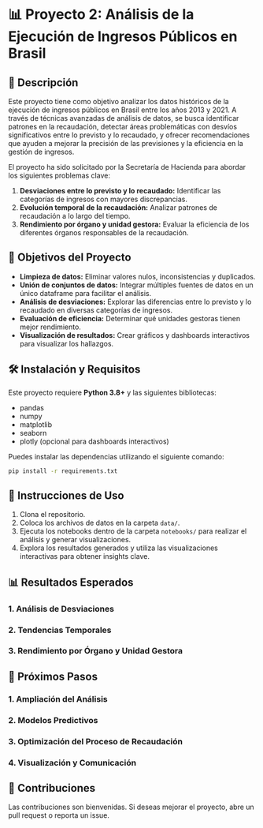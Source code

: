 # 📊 **Proyecto 2: Análisis de la Ejecución de Ingresos Públicos en Brasil**

## 📝 **Descripción**

Este proyecto tiene como objetivo analizar los datos históricos de la ejecución de ingresos públicos en Brasil entre los años 2013 y 2021. A través de técnicas avanzadas de análisis de datos, se busca identificar patrones en la recaudación, detectar áreas problemáticas con desvíos significativos entre lo previsto y lo recaudado, y ofrecer recomendaciones que ayuden a mejorar la precisión de las previsiones y la eficiencia en la gestión de ingresos.

El proyecto ha sido solicitado por la Secretaría de Hacienda para abordar los siguientes problemas clave:

1. **Desviaciones entre lo previsto y lo recaudado:** Identificar las categorías de ingresos con mayores discrepancias.
2. **Evolución temporal de la recaudación:** Analizar patrones de recaudación a lo largo del tiempo.
3. **Rendimiento por órgano y unidad gestora:** Evaluar la eficiencia de los diferentes órganos responsables de la recaudación.

## 🎯 **Objetivos del Proyecto**

- **Limpieza de datos:** Eliminar valores nulos, inconsistencias y duplicados.
- **Unión de conjuntos de datos:** Integrar múltiples fuentes de datos en un único dataframe para facilitar el análisis.
- **Análisis de desviaciones:** Explorar las diferencias entre lo previsto y lo recaudado en diversas categorías de ingresos.
- **Evaluación de eficiencia:** Determinar qué unidades gestoras tienen mejor rendimiento.
- **Visualización de resultados:** Crear gráficos y dashboards interactivos para visualizar los hallazgos.

## 🛠️ **Instalación y Requisitos**

Este proyecto requiere **Python 3.8+** y las siguientes bibliotecas:

- pandas
- numpy
- matplotlib
- seaborn
- plotly (opcional para dashboards interactivos)

Puedes instalar las dependencias utilizando el siguiente comando:

```bash
pip install -r requirements.txt
```

## 🚀 **Instrucciones de Uso**

1. Clona el repositorio.
2. Coloca los archivos de datos en la carpeta `data/`.
3. Ejecuta los notebooks dentro de la carpeta `notebooks/` para realizar el análisis y generar visualizaciones.
4. Explora los resultados generados y utiliza las visualizaciones interactivas para obtener insights clave.

## 📊 **Resultados Esperados**

### 1. **Análisis de Desviaciones**

### 2. **Tendencias Temporales**

### 3. **Rendimiento por Órgano y Unidad Gestora**

## 🔄 **Próximos Pasos**

### 1. **Ampliación del Análisis**

### 2. **Modelos Predictivos**

### 3. **Optimización del Proceso de Recaudación**

### 4. **Visualización y Comunicación**

## 🤝 **Contribuciones**

Las contribuciones son bienvenidas. Si deseas mejorar el proyecto, abre un pull request o reporta un issue.


